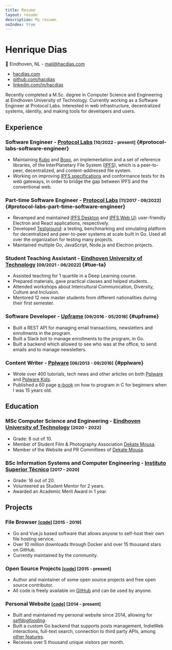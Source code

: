 ```yaml
---
title: Resume
layout: resume
description: My resume.
noIndex: true
---
```


<!--more-->

<div id="resume-header">
  <div>

  # Henrique Dias

  📍 Eindhoven, NL - [mail@hacdias.com](mailto:mail@hacdias.com)

  </div>
  
  - [hacdias.com](https://hacdias.com)
  - [github.com/hacdias][github]
  - [linkedin.com/in/hacdias](https://www.linkedin.com/in/hacdias/)

</div>

Recently completed a M.Sc. degree in Computer Science and Engineering at Eindhoven University of Technology. Currently working as a Software Engineer at Protocol Labs. Interested in web infrastructure, decentralized systems, identity, and making tools for developers and users.

## Experience

### Software Engineer - [Protocol Labs] <small>[10/2022 - present]</small> {#protocol-labs-software-engineer}

- Maintaining [Kubo] and [Boxo], an implementation and a set of reference libraries, of the InterPlanetary File System ([IPFS]), which is a peer-to-peer, decentralized, and content-addressed file system.
- Working on improving [IPFS specifications][IPFS Specs] and conformance tests for its web gateways, in order to bridge the gap between IPFS and the conventional web.

### Part-time Software Engineer - [Protocol Labs] <small>[11/2017 - 09/2022]</small> {#protocol-labs-part-time-software-engineer}

- Revamped and maintained [IPFS Desktop] and [IPFS Web UI]: user-friendly Electron and React applications, respectively.
- Developed [Testground]: a testing, benchmarking and simulating platform for decentralized and peer-to-peer systems at scale built in Go. Used all over the organization for testing many projects.
- Maintained multiple Go, JavaScript, Node.js and Electron projects.

### Student Teaching Assistant - [Eindhoven University of Technology] <small>[09/2021 - 06/2022]</small> {#tue-ta}

- Assisted teaching for 1 quartile in a Deep Learning course.
- Prepared materials, gave practical classes and helped students.
- Attended workshops about Intercultural Communication, Diversity, Culture and Inclusion.
- Mentored 12 new master students from different nationalities during their first semester.

### Software Developer - [Upframe] <small>[09/2016 - 05/2018]</small> {#upframe}

- Built a REST API for managing email transactions, newsletters and enrollments in the program.
- Built a Slack bot to manage enrollments to the program, in Go.
- Built a backend which allowed to see who was at the office, to send emails and to manage newsletters.

### Content Writer - [Pplware] <small>[06/2013 -  09/2016]</small> {#pplware}

- Wrote over 400 tutorials, tech news and other articles on both [Pplware][Pplware Me] and [Pplware Kids].
- Published a 60 page [e-book][Pplware Ebook] on how to program in C for beginners when I was 15 years old.

[Protocol Labs]: https://protocol.ai
[IPFS]: https://ipfs.tech
[Kubo]: https://github.com/ipfs/kubo
[Boxo]: https://github.com/ipfs/boxo
[IPFS Specs]: https://specs.ipfs.tech/
[Testground]: http://testground.ai/
[IPFS Desktop]: https://github.com/ipfs/ipfs-desktop
[IPFS Web UI]: https://github.com/ipfs/ipfs-webui
[Upframe]: https://upframe.io
[Pplware]: https://pplware.sapo.pt
[Pplware Me]: https://pplware.sapo.pt/author/henrique_dias/
[Pplware Kids]: https://kids.pplware.sapo.pt/author/henrique_dias/
[Pplware Ebook]: https://cdn.hacdias.com/media/aprenda-a-programar.pdf

## Education

### MSc Computer Science and Engineering - [Eindhoven University of Technology] <small>[2020 - 2022]</small>

- Grade: 8 out of 10.
- Member of Student Film & Photography Association [Dekate Mousa].
- Member of the Website and PR Committees of [Dekate Mousa].

### BSc Information Systems and Computer Engineering - [Instituto Superior Técnico] <small>[2017 - 2020]</small>

- Grade: 16 out of 20.
- Volunteered as Student Mentor for 2 years.
- Awarded an Academic Merit Award in 1 year.

[Eindhoven University of Technology]: https://tue.nl
[Dekate Mousa]: https://dekatemousa.nl/
[Instituto Superior Técnico]: https://tecnico.ulisboa.pt

## Projects

### File Browser <small>[[code](https://github.com/filebrowser/filebrowser)] [2015 - 2019]</small>

- Go and Vue.js based software that allows anyone to self-host their own file hosting service.
- Over 10 million downloads through Docker and over 15 thousand stars on GitHub.
- Currently maintained by the community.

### Open Source Projects <small>[[code][github]] [2015 - present]</small>

- Author and maintainer of some open source projects and free open source contributor.
- All code is freely available on [GitHub][github] and can be used by anyone.

### Personal Website <small>[[code](https://github.com/hacdias/eagle)] [2014 - present]</small>

- Built and maintained my personal website since 2014, allowing for *[selfdogfooding](https://indieweb.org/selfdogfood)*.
- Built a custom Go backend that supports posts management, IndieWeb interactions, full-text search, connection to third party APIs, among [other features](https://hacdias.com/meta).
- Receives over 5 thousand unique visitors per month.

[github]: https://github.com/hacdias
